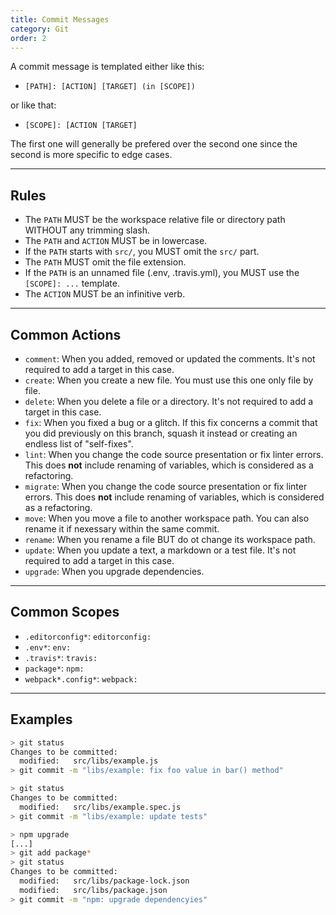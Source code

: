 ```yaml
---
title: Commit Messages
category: Git
order: 2
---
```


A commit message is templated either like this:

- `[PATH]: [ACTION] [TARGET] (in [SCOPE])`

or like that:

- `[SCOPE]: [ACTION [TARGET]`

The first one will generally be prefered over the second one since the second is more specific to edge cases.

---

## Rules

- The `PATH` MUST be the workspace relative file or directory path WITHOUT any trimming slash.
- The `PATH` and `ACTION` MUST be in lowercase.
- If the `PATH` starts with `src/`, you MUST omit the `src/` part.
- The `PATH` MUST omit the file extension.
- If the `PATH` is an unnamed file (.env, .travis.yml), you MUST use the `[SCOPE]: ...` template.
- The `ACTION` MUST be an infinitive verb.

---

## Common Actions

- `comment`: When you added, removed or updated the comments. It's not required to add a target in this case.
- `create`: When you create a new file. You must use this one only file by file.
- `delete`: When you delete a file or a directory. It's not required to add a target in this case.
- `fix`: When you fixed a bug or a glitch. If this fix concerns a commit that you did previously on this branch, squash it instead or creating an endless list of "self-fixes".
- `lint`: When you change the code source presentation or fix linter errors. This does **not** include renaming of variables, which is considered as a refactoring.
- `migrate`: When you change the code source presentation or fix linter errors. This does **not** include renaming of variables, which is considered as a refactoring.
- `move`: When you move a file to another workspace path. You can also rename it if nexessary within the same commit.
- `rename`: When you rename a file BUT do ot change its workspace path.
- `update`: When you update a text, a markdown or a test file. It's not required to add a target in this case.
- `upgrade`: When you upgrade dependencies.

---

## Common Scopes

- `.editorconfig*`: `editorconfig: `
- `.env*`: `env: `
- `.travis*`: `travis: `
- `package*`: `npm: `
- `webpack*.config*`: `webpack: `

---

## Examples

```bash
> git status
Changes to be committed:
  modified:   src/libs/example.js
> git commit -m "libs/example: fix foo value in bar() method"
```

```bash
> git status
Changes to be committed:
  modified:   src/libs/example.spec.js
> git commit -m "libs/example: update tests"
```

```bash
> npm upgrade
[...]
> git add package*
> git status
Changes to be committed:
  modified:   src/libs/package-lock.json
  modified:   src/libs/package.json
> git commit -m "npm: upgrade dependencyies"
```
